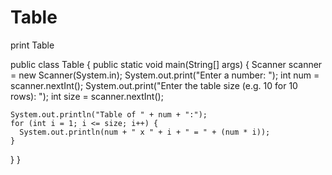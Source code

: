# Table
print Table 

public class Table {
  public static void main(String[] args) {
    Scanner scanner = new Scanner(System.in);
    System.out.print("Enter a number: ");
    int num = scanner.nextInt();
    System.out.print("Enter the table size (e.g. 10 for 10 rows): ");
    int size = scanner.nextInt();

    System.out.println("Table of " + num + ":");
    for (int i = 1; i <= size; i++) {
      System.out.println(num + " x " + i + " = " + (num * i));
    }
  }
}
